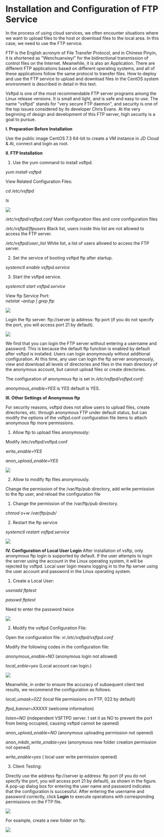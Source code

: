 # Installation and Configuration of FTP Service
In the process of using cloud services, we often encounter situations where we want to upload files to the host or download files to the local area. In this case, we need to use the FTP service.



FTP is the English acronym of File Transfer Protocol, and in Chinese Pinyin, it is shortened as "Wenchuanxieyi" for the bidirectional transmission of control files on the Internet. Meanwhile, it is also an Application. There are different FTP applications based on different operating systems, and all of these applications follow the same protocol to transfer files. How to deploy and use the FTP service to upload and download files in the CentOS system environment is described in detail in this text.



Vsftpd is one of the most recommendable FTP server programs among the Linux release versions. It is small and light, and is safe and easy to use. The name "vsftpd" stands for "very secure FTP daemon", and security is one of the top issues considered by its developer Chris Evans. At the very beginning of design and development of this FTP server, high security is a goal to pursue.

**I.  Preparation Before Installation**

Use the public image CentOS 7.3 64-bit to create a VM instance in JD Cloud & AI, connect and login as root.

**II. FTP Installation**

1. Use the yum command to install vsftpd.

*yum install vsftpd*

View Related Configuration Files:

*cd /etc/vsftpd*

*ls*

![](https://github.com/jdcloudcom/cn/blob/edit/image/Elastic-Compute/Virtual-Machine/Linux/FTP%E6%9C%8D%E5%8A%A1%E7%9A%84%E5%AE%89%E8%A3%85%E4%B8%8E%E9%85%8D%E7%BD%AE01.png)

*/etc/vsftpd/vsftpd.conf*           Main configuration files and core configuration files

*/etc/vsftpd/ftpusers*               Black list, users inside this list are not allowed to access the FTP server.

*/etc/vsftpd/user_list*              White list, a list of users allowed to access the FTP server.

2. Set the service of booting vsftpd ftp after startup.

*systemctl enable vsftpd.service*

3. Start the vsftpd service.

*systemctl start vsftpd.service*

View ftp Service Port:  
*netstat –antup | grep ftp*

![](https://github.com/jdcloudcom/cn/blob/edit/image/Elastic-Compute/Virtual-Machine/Linux/FTP%E6%9C%8D%E5%8A%A1%E7%9A%84%E5%AE%89%E8%A3%85%E4%B8%8E%E9%85%8D%E7%BD%AE02.png)

Login the ftp server: ftp://server ip address: ftp port (if you do not specify the port, you will access port 21 by default).

![](https://github.com/jdcloudcom/cn/blob/edit/image/Elastic-Compute/Virtual-Machine/Linux/FTP%E6%9C%8D%E5%8A%A1%E7%9A%84%E5%AE%89%E8%A3%85%E4%B8%8E%E9%85%8D%E7%BD%AE03.png)

We find that you can login the FTP server without entering a username and password. This is because the default ftp function is enabled by default after vsftpd is installed. Users can login anonymously without additional configuration. At this time, any user can login the ftp server anonymously, view and download all levels of directories and files in the main directory of the anonymous account, but cannot upload files or create directories.

The configuration of anonymous ftp is set in */etc/vsftpd/vsftpd.conf*:

*anonymous_enable=YES* is YES        default is YES.

**III. Other Settings of Anonymous ftp**

For security reasons, vsftpd does not allow users to upload files, create directories, etc. through anonymous FTP under default status, but can modify the options of the vsftpd.conf configuration file items to attach anonymous ftp more permissions.

1. Allow ftp to upload files anonymously:

Modify /etc/vsftpd/vsftpd.conf

*write_enable=YES*

*anon_upload_enable=YES*

![](https://github.com/jdcloudcom/cn/blob/edit/image/Elastic-Compute/Virtual-Machine/Linux/FTP%E6%9C%8D%E5%8A%A1%E7%9A%84%E5%AE%89%E8%A3%85%E4%B8%8E%E9%85%8D%E7%BD%AE04.png)

2. Allow to modify ftp files anonymously.

Change the permission of the /var/ftp/pub directory, add write permission to the ftp user, and reload the configuration file

1) Change the permission of the /var/ftp/pub directory.

*chmod o+w /var/ftp/pub/*

2) Restart the ftp service

*systemctl restart vsftpd.service*

![](https://github.com/jdcloudcom/cn/blob/edit/image/Elastic-Compute/Virtual-Machine/Linux/FTP%E6%9C%8D%E5%8A%A1%E7%9A%84%E5%AE%89%E8%A3%85%E4%B8%8E%E9%85%8D%E7%BD%AE05.png)

**IV. Configuration of Local User Login**
After installation of vsftp, only anonymous ftp login is supported by default. If the user attempts to login the server using the account in the Linux operating system, it will be rejected by vsftpd. Local user login means logging in to the ftp server using the user account and password in the Linux operating system.

1. Create a Local User:

*useradd ftptest*

*passwd ftptest*

Need to enter the password twice

![](https://github.com/jdcloudcom/cn/blob/edit/image/Elastic-Compute/Virtual-Machine/Linux/FTP%E6%9C%8D%E5%8A%A1%E7%9A%84%E5%AE%89%E8%A3%85%E4%B8%8E%E9%85%8D%E7%BD%AE06.png)

2. Modify the vsftpd Configuration File:

Open the configuration file: *vi /etc/vsftpd/vsftpd.conf*

Modify the following codes in the configuration file:

*anonymous_enable=NO* (anonymous login not allowed)

*local_enble=yes* (Local account can login.)

![](https://github.com/jdcloudcom/cn/blob/edit/image/Elastic-Compute/Virtual-Machine/Linux/FTP%E6%9C%8D%E5%8A%A1%E7%9A%84%E5%AE%89%E8%A3%85%E4%B8%8E%E9%85%8D%E7%BD%AE07.png)

Meanwhile, in order to ensure the accuracy of subsequent client test results, we recommend the configuration as follows:

*local_umask=022* (local file permissions on FTP, 022 by default)

*ftpd_banner=XXXXX* (welcome information)

*listen=NO* (independent VSFTPD server. I set it as NO to prevent the port from being occupied, causing vsftpd cannot be opened)

*anon_upload_enable=NO* (anonymous uploading permission not opened)

*anon_mkdir_write_enable=yes* (anonymous new folder creation permission not opened)

*write_enable=yes* ( local user write permission opened)

3. Client Testing:

Directly use the address ftp://server ip address: ftp port (if you do not specify the port, you will access port 21 by default), as shown in the figure. A pop-up dialog box for entering the user name and password indicates that the configuration is successful. After entering the username and password correctly, click **Login** to execute operations with corresponding permissions on the FTP file.

![](https://github.com/jdcloudcom/cn/blob/edit/image/Elastic-Compute/Virtual-Machine/Linux/FTP%E6%9C%8D%E5%8A%A1%E7%9A%84%E5%AE%89%E8%A3%85%E4%B8%8E%E9%85%8D%E7%BD%AE08.png)

For example, create a new folder on ftp.

![](https://github.com/jdcloudcom/cn/blob/edit/image/Elastic-Compute/Virtual-Machine/Linux/FTP%E6%9C%8D%E5%8A%A1%E7%9A%84%E5%AE%89%E8%A3%85%E4%B8%8E%E9%85%8D%E7%BD%AE09.png)
